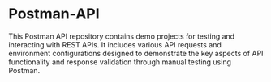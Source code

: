 # Postman-API
This Postman API repository contains demo projects for testing and interacting with REST APIs. It includes various API requests and environment configurations designed to demonstrate the key aspects of API functionality and response validation through manual testing using Postman.
